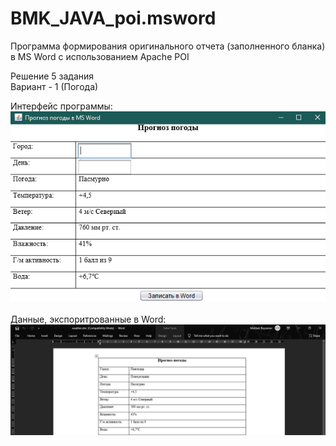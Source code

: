 # BMK_JAVA_poi.msword

Программа формирования оригинального отчета (заполненного бланка) в MS Word с использованием Apache POI<br/>

Решение 5 задания<br/>
Вариант - 1 (Погода)

Интерфейс программы:<br/>
![program](program.PNG)<br/><br/>
Данные, экспоритрованные в Word:<br/>
![resultword](resultword.PNG)
